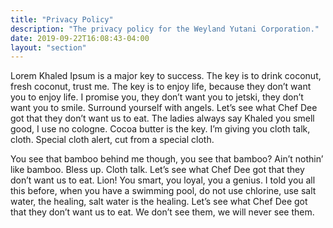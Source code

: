 ```yaml
---
title: "Privacy Policy"
description: "The privacy policy for the Weyland Yutani Corporation."
date: 2019-09-22T16:08:43-04:00
layout: "section"
---
```


Lorem Khaled Ipsum is a major key to success. The key is to drink coconut, fresh coconut, trust me. The key is to enjoy life, because they don’t want you to enjoy life. I promise you, they don’t want you to jetski, they don’t want you to smile. Surround yourself with angels. Let’s see what Chef Dee got that they don’t want us to eat. The ladies always say Khaled you smell good, I use no cologne. Cocoa butter is the key. I’m giving you cloth talk, cloth. Special cloth alert, cut from a special cloth.

You see that bamboo behind me though, you see that bamboo? Ain’t nothin’ like bamboo. Bless up. Cloth talk. Let’s see what Chef Dee got that they don’t want us to eat. Lion! You smart, you loyal, you a genius. I told you all this before, when you have a swimming pool, do not use chlorine, use salt water, the healing, salt water is the healing. Let’s see what Chef Dee got that they don’t want us to eat. We don’t see them, we will never see them.
